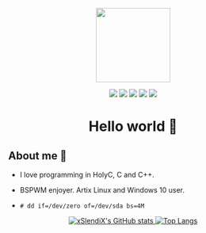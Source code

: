 <p align="center">
  <img src="https://media0.giphy.com/media/7Z49eulwv4aGY35RaD/giphy.gif" width=150px>
</p>
<p align="center">
  <a href="https://git.templeos.me/slendi"><img src="https://img.shields.io/badge/Gitea-green?logo=gitea&logoColor=white"></a>
  <a href="https://xslendi.xyz"><img src="https://img.shields.io/badge/Website-red?logo=googleearth&logoColor=white"></a>
  <a href="https://twitter.com/xslendix"><img src="https://img.shields.io/badge/Twitter-blue?logo=twitter&logoColor=white"></a>
  <a href="https://www.youtube.com/channel/UCRvC3F4FA2tgXyOVxhMAMxw"><img src="https://img.shields.io/badge/Youtube-red?logo=youtube&logoColor=white"></a>
  <a href="https://ko-fi.com/S6S6JF4HK"><img src="https://img.shields.io/badge/KoFi-blue?logo=kofi&logoColor=white"></a>

<h1 align="center">Hello world 👋</h1>

## About me 🤖

* I love programming in HolyC, C and C++.

* BSPWM enjoyer. Artix Linux and Windows 10 user.

* `# dd if=/dev/zero of=/dev/sda bs=4M`

<p align="center">
  <a href="https://github.com/anuraghazra/github-readme-stats">
    <img alt="xSlendiX's GitHub stats" src="https://github-readme-stats.vercel.app/api?username=xSlendiX">
  </a>
  <a href="https://github.com/anuraghazra/github-readme-stats">
    <img alt="Top Langs" src="https://github-readme-stats.vercel.app/api/top-langs/?username=xslendix&layout=compact">
  </a>
</p>
